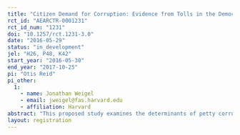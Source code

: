 ```yaml
---
title: "Citizen Demand for Corruption: Evidence from Tolls in the Democratic Republic of the Congo"
rct_id: "AEARCTR-0001231"
rct_id_num: "1231"
doi: "10.1257/rct.1231-3.0"
date: "2016-05-29"
status: "in_development"
jel: "H26, P48, K42"
start_year: "2016-05-30"
end_year: "2017-10-25"
pi: "Otis Reid"
pi_other:
  1:
    - name: Jonathan Weigel
    - email: jweigel@fas.harvard.edu
    - affiliation: Harvard
abstract: "This proposed study examines the determinants of petty corruption in the DRC, a substantial source of lost revenue for the government. In pilot data, 42% of motorcycle taxi drivers reported paying less than the official rate at tolls. To explain this high rate of non-compliance, we randomly offer motorcycle taxi drivers one of three incentives to obtain an official receipt at the toll, or a control condition. The incentives are: a payment to the driver or one of two donation-based incentives designed to shift the perceived value of tax compliance. We cross randomize these treatments with three other treatments: two different norms treatments and incentives for toll officer to issue more receipts."
layout: registration
---
```


